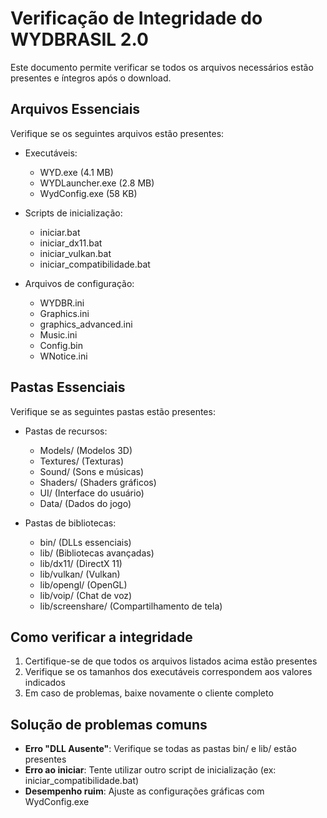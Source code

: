 # Verificação de Integridade do WYDBRASIL 2.0

Este documento permite verificar se todos os arquivos necessários estão presentes
e íntegros após o download.

## Arquivos Essenciais

Verifique se os seguintes arquivos estão presentes:

- Executáveis:
  - WYD.exe (4.1 MB)
  - WYDLauncher.exe (2.8 MB)
  - WydConfig.exe (58 KB)

- Scripts de inicialização:
  - iniciar.bat
  - iniciar_dx11.bat
  - iniciar_vulkan.bat
  - iniciar_compatibilidade.bat

- Arquivos de configuração:
  - WYDBR.ini
  - Graphics.ini
  - graphics_advanced.ini
  - Music.ini
  - Config.bin
  - WNotice.ini

## Pastas Essenciais

Verifique se as seguintes pastas estão presentes:

- Pastas de recursos:
  - Models/ (Modelos 3D)
  - Textures/ (Texturas)
  - Sound/ (Sons e músicas)
  - Shaders/ (Shaders gráficos)
  - UI/ (Interface do usuário)
  - Data/ (Dados do jogo)

- Pastas de bibliotecas:
  - bin/ (DLLs essenciais)
  - lib/ (Bibliotecas avançadas)
  - lib/dx11/ (DirectX 11)
  - lib/vulkan/ (Vulkan)
  - lib/opengl/ (OpenGL)
  - lib/voip/ (Chat de voz)
  - lib/screenshare/ (Compartilhamento de tela)

## Como verificar a integridade

1. Certifique-se de que todos os arquivos listados acima estão presentes
2. Verifique se os tamanhos dos executáveis correspondem aos valores indicados
3. Em caso de problemas, baixe novamente o cliente completo

## Solução de problemas comuns

- **Erro "DLL Ausente"**: Verifique se todas as pastas bin/ e lib/ estão presentes
- **Erro ao iniciar**: Tente utilizar outro script de inicialização (ex: iniciar_compatibilidade.bat)
- **Desempenho ruim**: Ajuste as configurações gráficas com WydConfig.exe
